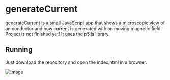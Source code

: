 # generateCurrent

generateCurrent is a small JavaScript app that shows a microscopic view of an conductor and how current is generated with an moving magnetic field. Project is not finished yet! 
It uses the p5.js library.

## Running

Just download the repository and open the index.html in a browser.

![image](https://github.com/user-attachments/assets/b16b4d4b-5cbb-4c1c-858c-84df49f4335b)

